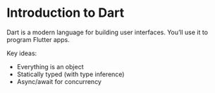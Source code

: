 # Introduction to Dart

Dart is a modern language for building user interfaces. You’ll use it to program Flutter apps.

Key ideas:
- Everything is an object
- Statically typed (with type inference)
- Async/await for concurrency
